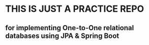# THIS IS JUST A PRACTICE REPO 
## for implementing One-to-One relational databases using JPA & Spring Boot
